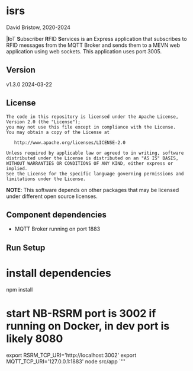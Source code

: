 # isrs
David Bristow, 2020-2024

|**I**oT **S**ubscriber **R**FID **S**ervices is an Express application that subscribes to RFID messages from the MQTT Broker and sends them to a MEVN web application using web sockets. This application uses port 3005.

## Version
v1.3.0 2024-03-22

## License

    The code in this repository is licensed under the Apache License, Version 2.0 (the "License");
    you may not use this file except in compliance with the License.
    You may obtain a copy of the License at

       http://www.apache.org/licenses/LICENSE-2.0

    Unless required by applicable law or agreed to in writing, software
    distributed under the License is distributed on an "AS IS" BASIS,
    WITHOUT WARRANTIES OR CONDITIONS OF ANY KIND, either express or implied.
    See the License for the specific language governing permissions and
    limitations under the License.

**NOTE**: This software depends on other packages that may be licensed under different open source licenses.


## Component dependencies
* MQTT Broker running on port 1883

## Run Setup

# install dependencies
npm install

# start NB-RSRM port is 3002 if running on Docker, in dev port is likely 8080
export RSRM_TCP_URI='http://localhost:3002'
export MQTT_TCP_URI='127.0.0.1:1883'
node src/app
`'''
